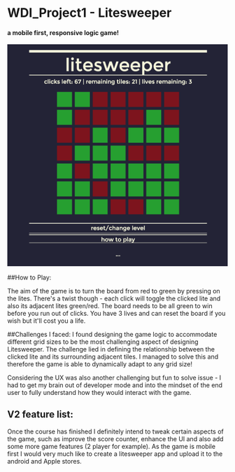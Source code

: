 # WDI_Project1 - Litesweeper

#### a mobile first, responsive logic game!

![Alt text](img/litesweeper.png  "litesweeper game")

##How to Play:

The aim of the game is to turn the board from red to green by pressing on the lites.
There's a twist though - each click will toggle the clicked lite and also its adjacent lites green/red.
The board needs to be all green to win before you run out of clicks.
You have 3 lives and can reset the board if you wish but it'll cost you a life.

##Challenges I faced:
I found designing the game logic to accommodate different grid sizes to be the most challenging   aspect of designing Litesweeper. The challenge lied in defining the relationship between the clicked lite and its surrounding adjacent tiles. I managed to solve this and therefore the game is able to dynamically adapt to any grid size!

Considering the UX was also another challenging but fun to solve issue - I had to get my brain out of developer mode and into the mindset of the end user to fully understand how they would interact with the game.

## V2 feature list:
Once the course has finished I definitely intend to tweak certain aspects of the game, such as improve the score counter, enhance the UI and also add some more game features (2 player for example). As the game is mobile first I would very much like to create a litesweeper app and upload it to the android and Apple stores.


